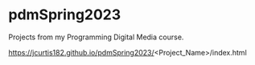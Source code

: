 # pdmSpring2023
 Projects from my Programming Digital Media course.

https://jcurtis182.github.io/pdmSpring2023/<Project_Name>/index.html
